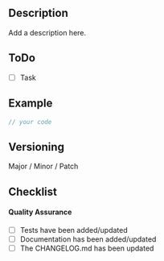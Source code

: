 ## Description

Add a description here.

## ToDo

<!------------------------------------------
If there're any open tasks before this PR can be reviewed and merged, add them here.
------------------------------------------->

- [ ] Task

## Example

<!------------------------------------------
If possible, add a code example or a link to a working example/repository.
------------------------------------------->

```javascript
// your code
```

## Versioning

<!------------------------------------------
Please add a suggested version bump.
If there's no change to the actual code, just remove this section.

Major = Breaking API change (not backwards-compatible)
Minor = Added Functionality
Patch = Bug Fixes
------------------------------------------->

Major / Minor / Patch

## Checklist

#### Quality Assurance

<!------------------------------------------
Make sure that `npm run check` runs without failing or the CI will fail as well.
If a check doesn't make sense due to the nature of the PR, just check it anyways.
------------------------------------------->

- [ ] Tests have been added/updated
- [ ] Documentation has been added/updated
- [ ] The CHANGELOG.md has been updated
